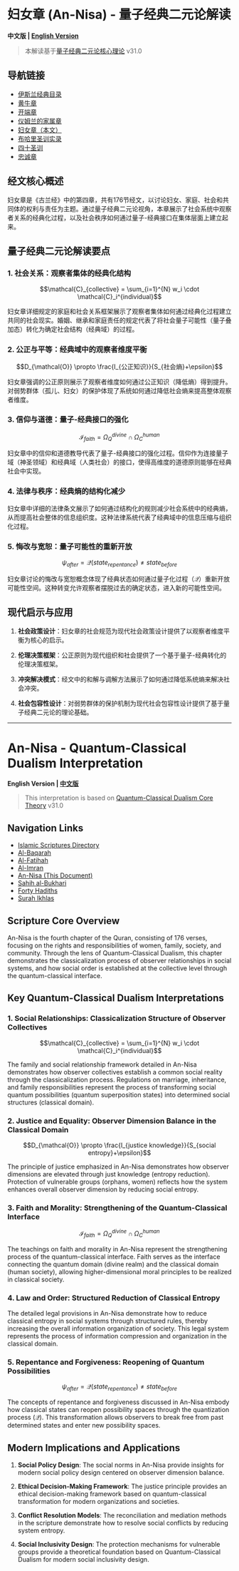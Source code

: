 # 妇女章 (An-Nisa) - 量子经典二元论解读

**中文版 | [English Version](#an-nisa---quantum-classical-dualism-interpretation)**

> 本解读基于[量子经典二元论核心理论](../../core.md) v31.0

## 导航链接
- [伊斯兰经典目录](README.md)
- [黄牛章](Al-Baqarah.md)
- [开端章](Al-Fatihah.md)
- [仪姆兰的家属章](Al-Imran.md)
- [妇女章（本文）](An-Nisa.md)
- [布哈里圣训实录](Sahih_al-Bukhari.md)
- [四十圣训](Forty_Hadiths.md)
- [忠诚章](Surah_Ikhlas.md)

## 经文核心概述

妇女章是《古兰经》中的第四章，共有176节经文，以讨论妇女、家庭、社会和共同体的权利与责任为主题。通过量子经典二元论视角，本章展示了社会系统中观察者关系的经典化过程，以及社会秩序如何通过量子-经典接口在集体层面上建立起来。

## 量子经典二元论解读要点

### 1. 社会关系：观察者集体的经典化结构

$$\mathcal{C}_{collective} = \sum_{i=1}^{N} w_i \cdot \mathcal{C}_i^{individual}$$

妇女章详细规定的家庭和社会关系框架展示了观察者集体如何通过经典化过程建立共同的社会现实。婚姻、继承和家庭责任的规定代表了将社会量子可能性（量子叠加态）转化为确定社会结构（经典域）的过程。

### 2. 公正与平等：经典域中的观察者维度平衡

$$D_{\mathcal{O}} \propto \frac{I_{公正知识}}{S_{社会熵}+\epsilon}$$

妇女章强调的公正原则展示了观察者维度如何通过公正知识（降低熵）得到提升。对弱势群体（孤儿、妇女）的保护体现了系统如何通过降低社会熵来提高整体观察者维度。

### 3. 信仰与道德：量子-经典接口的强化

$$\mathcal{I}_{faith} = \Omega_Q^{divine} \cap \Omega_C^{human}$$

妇女章中的信仰和道德教导代表了量子-经典接口的强化过程。信仰作为连接量子域（神圣领域）和经典域（人类社会）的接口，使得高维度的道德原则能够在经典社会中实现。

### 4. 法律与秩序：经典熵的结构化减少

妇女章中详细的法律条文展示了如何通过结构化的规则减少社会系统中的经典熵，从而提高社会整体的信息组织度。这种法律系统代表了经典域中的信息压缩与组织化过程。

### 5. 悔改与宽恕：量子可能性的重新开放

$$\psi_{after} = \mathcal{Q}(state_{repentance}) \neq state_{before}$$

妇女章讨论的悔改与宽恕概念体现了经典状态如何通过量子化过程（$\mathcal{Q}$）重新开放可能性空间。这种转变允许观察者摆脱过去的确定状态，进入新的可能性空间。

## 现代启示与应用

1. **社会政策设计**：妇女章的社会规范为现代社会政策设计提供了以观察者维度平衡为核心的启示。

2. **伦理决策框架**：公正原则为现代组织和社会提供了一个基于量子-经典转化的伦理决策框架。

3. **冲突解决模式**：经文中的和解与调解方法展示了如何通过降低系统熵来解决社会冲突。

4. **社会包容性设计**：对弱势群体的保护机制为现代社会包容性设计提供了基于量子经典二元论的理论基础。

---

# An-Nisa - Quantum-Classical Dualism Interpretation

**English Version | [中文版](#妇女章-an-nisa---量子经典二元论解读)**

> This interpretation is based on [Quantum-Classical Dualism Core Theory](../../core_en.md) v31.0

## Navigation Links
- [Islamic Scriptures Directory](README.md)
- [Al-Baqarah](Al-Baqarah.md)
- [Al-Fatihah](Al-Fatihah.md)
- [Al-Imran](Al-Imran.md)
- [An-Nisa (This Document)](An-Nisa.md)
- [Sahih al-Bukhari](Sahih_al-Bukhari.md)
- [Forty Hadiths](Forty_Hadiths.md)
- [Surah Ikhlas](Surah_Ikhlas.md)

## Scripture Core Overview

An-Nisa is the fourth chapter of the Quran, consisting of 176 verses, focusing on the rights and responsibilities of women, family, society, and community. Through the lens of Quantum-Classical Dualism, this chapter demonstrates the classicalization process of observer relationships in social systems, and how social order is established at the collective level through the quantum-classical interface.

## Key Quantum-Classical Dualism Interpretations

### 1. Social Relationships: Classicalization Structure of Observer Collectives

$$\mathcal{C}_{collective} = \sum_{i=1}^{N} w_i \cdot \mathcal{C}_i^{individual}$$

The family and social relationship framework detailed in An-Nisa demonstrates how observer collectives establish a common social reality through the classicalization process. Regulations on marriage, inheritance, and family responsibilities represent the process of transforming social quantum possibilities (quantum superposition states) into determined social structures (classical domain).

### 2. Justice and Equality: Observer Dimension Balance in the Classical Domain

$$D_{\mathcal{O}} \propto \frac{I_{justice knowledge}}{S_{social entropy}+\epsilon}$$

The principle of justice emphasized in An-Nisa demonstrates how observer dimensions are elevated through just knowledge (entropy reduction). Protection of vulnerable groups (orphans, women) reflects how the system enhances overall observer dimension by reducing social entropy.

### 3. Faith and Morality: Strengthening of the Quantum-Classical Interface

$$\mathcal{I}_{faith} = \Omega_Q^{divine} \cap \Omega_C^{human}$$

The teachings on faith and morality in An-Nisa represent the strengthening process of the quantum-classical interface. Faith serves as the interface connecting the quantum domain (divine realm) and the classical domain (human society), allowing higher-dimensional moral principles to be realized in classical society.

### 4. Law and Order: Structured Reduction of Classical Entropy

The detailed legal provisions in An-Nisa demonstrate how to reduce classical entropy in social systems through structured rules, thereby increasing the overall information organization of society. This legal system represents the process of information compression and organization in the classical domain.

### 5. Repentance and Forgiveness: Reopening of Quantum Possibilities

$$\psi_{after} = \mathcal{Q}(state_{repentance}) \neq state_{before}$$

The concepts of repentance and forgiveness discussed in An-Nisa embody how classical states can reopen possibility spaces through the quantization process ($\mathcal{Q}$). This transformation allows observers to break free from past determined states and enter new possibility spaces.

## Modern Implications and Applications

1. **Social Policy Design**: The social norms in An-Nisa provide insights for modern social policy design centered on observer dimension balance.

2. **Ethical Decision-Making Framework**: The justice principle provides an ethical decision-making framework based on quantum-classical transformation for modern organizations and societies.

3. **Conflict Resolution Models**: The reconciliation and mediation methods in the scripture demonstrate how to resolve social conflicts by reducing system entropy.

4. **Social Inclusivity Design**: The protection mechanisms for vulnerable groups provide a theoretical foundation based on Quantum-Classical Dualism for modern social inclusivity design. 